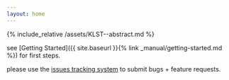 ```yaml
---
layout: home
---
```


{% include_relative /assets/KLST--abstract.md %}

see [Getting Started]({{ site.baseurl }}{% link _manual/getting-started.md %}) for first steps.

please use the [issues tracking system](https://github.com/dennisppaul/klangstrom-arduino/issues) to submit bugs + feature requests.
